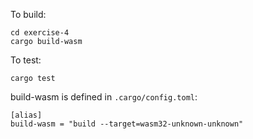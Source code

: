 To build:

```
cd exercise-4
cargo build-wasm
```

To test:
```
cargo test
```

build-wasm is defined in `.cargo/config.toml`:

```
[alias]
build-wasm = "build --target=wasm32-unknown-unknown"
```
